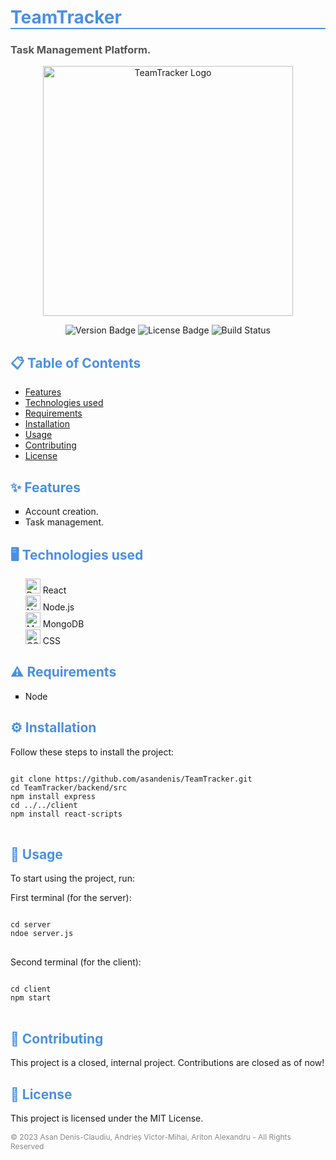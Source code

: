 <h1 style="color: #4A90E2; border-bottom: 2px solid #4A90E2;">TeamTracker</h1>

<h3 style="color: #555;">Task Management Platform.</h3>

<p align="center">
  <img src="https://i.imgur.com/hseAWhN.png" width="400" alt="TeamTracker Logo">
</p>

<p align="center">
  <img src="https://img.shields.io/badge/version-1.0.0-blue" alt="Version Badge">
  <img src="https://img.shields.io/badge/license-MIT-green" alt="License Badge">
  <img src="https://img.shields.io/badge/build-passing-brightgreen" alt="Build Status">
</p>

<h2 style="color: #4A90E2;">📋 Table of Contents</h2>
<ul>
  <li><a href="#features">Features</a></li>
  <li><a href="#technologies">Technologies used</a></li>
  <li><a href="#requirements">Requirements</a></li>
  <li><a href="#installation">Installation</a></li>
  <li><a href="#usage">Usage</a></li>
  <li><a href="#contributing">Contributing</a></li>
  <li><a href="#license">License</a></li>
</ul>

<h2 id="features" style="color: #4A90E2;">✨ Features</h2>
<ul style="list-style-type: square;">
  <li>Account creation.</li>
  <li>Task management.</li>
</ul>

<h2 id="technologies" style="color: #4A90E2;">🖥️ Technologies used</h2>
<ul style="list-style-type: none;">
  <li>
    <img src="https://img.icons8.com/color/48/000000/react-native.png" width="24" alt="React Icon" />
    React
  </li>
  <li>
    <img src="https://static-00.iconduck.com/assets.00/node-js-icon-454x512-nztofx17.png" width="24" alt="Node.js Icon" />
    Node.js
  </li>
  <li>
    <img src="https://www.svgrepo.com/show/331488/mongodb.svg" width="24" alt="MongoDB Icon" />
    MongoDB
  </li>
  <li>
    <img src="https://img.icons8.com/color/48/000000/css3.png" width="24" alt="CSS Icon" />
    CSS
  </li>
</ul>

<h2 id="requirements" style="color: #4A90E2;">⚠️ Requirements</h2>
<ul style="list-style-type: square;">
  <li>Node</li>
</ul>

<h2 id="installation" style="color: #4A90E2;">⚙️ Installation</h2>
<p>Follow these steps to install the project:</p>

<pre>
<code>
git clone https://github.com/asandenis/TeamTracker.git
cd TeamTracker/backend/src
npm install express
cd ../../client
npm install react-scripts
</code>
</pre>

<h2 id="usage" style="color: #4A90E2;">🚀 Usage</h2>
<p>To start using the project, run:</p>

<p>First terminal (for the server):</p>

<pre>
<code>
cd server
ndoe server.js
</code>
</pre>

<p>Second terminal (for the client):</p>

<pre>
<code>
cd client
npm start
</code>
</pre>

<h2 id="contributing" style="color: #4A90E2;">🤝 Contributing</h2>
<p>This project is a closed, internal project. Contributions are closed as of now!</p>

<h2 id="license" style="color: #4A90E2;">📝 License</h2>
<p>This project is licensed under the MIT License.</p>

<p align="left" style="color: #888; font-size: 12px;">
  © 2023 Asan Denis-Claudiu, Andrieș Victor-Mihai, Ariton Alexandru - All Rights Reserved
</p>
